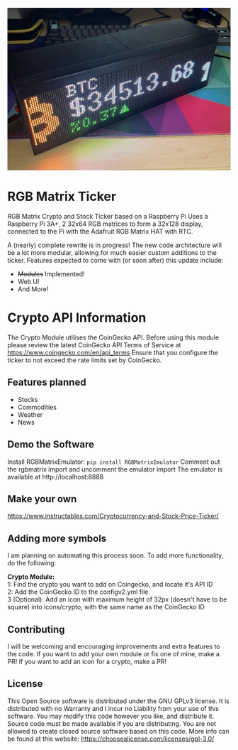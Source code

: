 ![The Ticker in action](images/header.webp)

# RGB Matrix Ticker
RGB Matrix Crypto and Stock Ticker based on a Raspberry Pi
Uses a Raspberry Pi 3A+, 2 32x64 RGB matrices to form a 32x128 display, connected to the Pi with the Adafruit RGB Matrix HAT with RTC.


A (nearly) complete rewrite is in progress! The new code architecture will be a lot more modular, allowing for much easier custom additions to the ticker.
Features expected to come with (or soon after) this update include:
- ~~Modules~~ Implemented!
- Web UI
- And More!

# Crypto API Information
The Crypto Module utilises the CoinGecko API. Before using this module please review the latest CoinGecko API Terms of Service at https://www.coingecko.com/en/api_terms
Ensure that you configure the ticker to not exceed the rate limits set by CoinGecko.

## Features planned
- Stocks
- Commodities
- Weather
- News

## Demo the Software
Install RGBMatrixEmulator:
`pip install RGBMatrixEmulator`
Comment out the rgbmatrix import and uncomment the emulator import
The emulator is available at http://localhost:8888

## Make your own
https://www.instructables.com/Cryptocurrency-and-Stock-Price-Ticker/

## Adding more symbols
I am planning on automating this process soon.
To add more functionality, do the following:

**Crypto Module:**\
1: Find the crypto you want to add on Coingecko, and locate it's API ID\
2: Add the CoinGecko ID to the configv2.yml file\
3 (Optional): Add an icon with maximum height of 32px (doesn't have to be square) into icons/crypto, with the same name as the CoinGecko ID

## Contributing
I will be welcoming and encouraging improvements and extra features to the code. If you want to add your own module or fix one of mine, make a PR!
If you want to add an icon for a crypto, make a PR!

## License
This Open Source software is distributed under the GNU GPLv3 license. It is distributed with no Warranty and I incur no Liability from your use of this software. You may modify this code however you like, and distribute it. Source code must be made available if you are distributing. You are not allowed to create closed source software based on this code. More info can be found at this website: https://choosealicense.com/licenses/gpl-3.0/

